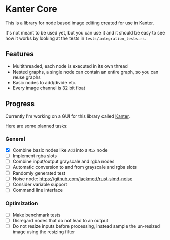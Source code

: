 # Kanter Core
This is a library for node based image editing created for use in [Kanter](https://github.com/lukors/kanter).

It's not meant to be used yet, but you can use it and it should be easy to see how it works by looking at the tests in `tests/integration_tests.rs`.

## Features
- Multithreaded, each node is executed in its own thread
- Nested graphs, a single node can contain an entire graph, so you can reuse graphs
- Basic nodes to add/divide etc.
- Every image channel is 32 bit float

## Progress
Currently I'm working on a GUI for this library called [Kanter](https://github.com/lukors/kanter).

Here are some planned tasks:

### General
- [x] Combine basic nodes like `Add` into a `Mix` node
- [ ] Implement rgba slots
- [ ] Combine input/output grayscale and rgba nodes
- [ ] Automatic conversion to and from grayscale and rgba slots
- [ ] Randomly generated test
- [ ] Noise node: https://github.com/jackmott/rust-simd-noise
- [ ] Consider variable support
- [ ] Command line interface

### Optimization
- [ ] Make benchmark tests
- [ ] Disregard nodes that do not lead to an output
- [ ] Do not resize inputs before processing, instead sample the un-resized image using the resizing filter
